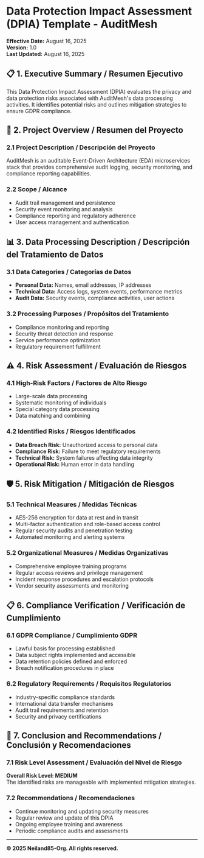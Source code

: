 # Data Protection Impact Assessment (DPIA) Template - AuditMesh

**Effective Date:** August 16, 2025  
**Version:** 1.0  
**Last Updated:** August 16, 2025  

## 📋 **1. Executive Summary / Resumen Ejecutivo**

This Data Protection Impact Assessment (DPIA) evaluates the privacy and data protection risks associated with AuditMesh's data processing activities. It identifies potential risks and outlines mitigation strategies to ensure GDPR compliance.

## 🎯 **2. Project Overview / Resumen del Proyecto**

### 2.1 **Project Description / Descripción del Proyecto**
AuditMesh is an auditable Event-Driven Architecture (EDA) microservices stack that provides comprehensive audit logging, security monitoring, and compliance reporting capabilities.

### 2.2 **Scope / Alcance**
- Audit trail management and persistence
- Security event monitoring and analysis
- Compliance reporting and regulatory adherence
- User access management and authentication

## 📊 **3. Data Processing Description / Descripción del Tratamiento de Datos**

### 3.1 **Data Categories / Categorías de Datos**
- **Personal Data:** Names, email addresses, IP addresses
- **Technical Data:** Access logs, system events, performance metrics
- **Audit Data:** Security events, compliance activities, user actions

### 3.2 **Processing Purposes / Propósitos del Tratamiento**
- Compliance monitoring and reporting
- Security threat detection and response
- Service performance optimization
- Regulatory requirement fulfillment

## ⚠️ **4. Risk Assessment / Evaluación de Riesgos**

### 4.1 **High-Risk Factors / Factores de Alto Riesgo**
- Large-scale data processing
- Systematic monitoring of individuals
- Special category data processing
- Data matching and combining

### 4.2 **Identified Risks / Riesgos Identificados**
- **Data Breach Risk:** Unauthorized access to personal data
- **Compliance Risk:** Failure to meet regulatory requirements
- **Technical Risk:** System failures affecting data integrity
- **Operational Risk:** Human error in data handling

## 🛡️ **5. Risk Mitigation / Mitigación de Riesgos**

### 5.1 **Technical Measures / Medidas Técnicas**
- AES-256 encryption for data at rest and in transit
- Multi-factor authentication and role-based access control
- Regular security audits and penetration testing
- Automated monitoring and alerting systems

### 5.2 **Organizational Measures / Medidas Organizativas**
- Comprehensive employee training programs
- Regular access reviews and privilege management
- Incident response procedures and escalation protocols
- Vendor security assessments and monitoring

## 📋 **6. Compliance Verification / Verificación de Cumplimiento**

### 6.1 **GDPR Compliance / Cumplimiento GDPR**
- Lawful basis for processing established
- Data subject rights implemented and accessible
- Data retention policies defined and enforced
- Breach notification procedures in place

### 6.2 **Regulatory Requirements / Requisitos Regulatorios**
- Industry-specific compliance standards
- International data transfer mechanisms
- Audit trail requirements and retention
- Security and privacy certifications

## 📝 **7. Conclusion and Recommendations / Conclusión y Recomendaciones**

### 7.1 **Risk Level Assessment / Evaluación del Nivel de Riesgo**
**Overall Risk Level: MEDIUM**  
The identified risks are manageable with implemented mitigation strategies.

### 7.2 **Recommendations / Recomendaciones**
- Continue monitoring and updating security measures
- Regular review and update of this DPIA
- Ongoing employee training and awareness
- Periodic compliance audits and assessments

---

**© 2025 Neiland85-Org. All rights reserved.**
